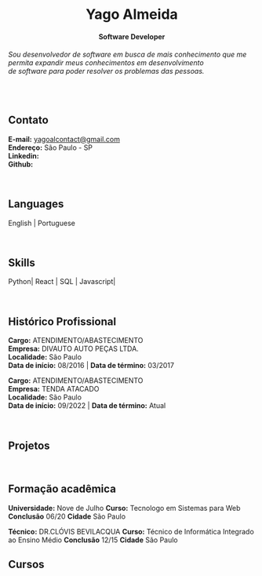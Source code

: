 <h1 align="center">Yago Almeida</h1>
<h4 align="center">Software Developer</h4>

###### Sou desenvolvedor de software em busca de mais conhecimento que me permita expandir meus conhecimentos em desenvolvimento <br> de software para poder resolver os problemas das pessoas.

<br>

## Contato
  **E-mail:** yagoalcontact@gmail.com <br>
  **Endereço:** São Paulo - SP <br>
  **Linkedin:** <a href="#"> </a> <br>
  **Github:**   <a href="#">  </a>


<br>

## Languages
English |
Portuguese

<br>

## Skills
Python| 
React | 
SQL | 
Javascript|

<br>

## Histórico Profissional
**Cargo:** ATENDIMENTO/ABASTECIMENTO <br>
**Empresa:** DIVAUTO AUTO PEÇAS LTDA. <br>
**Localidade:** São Paulo <br>
**Data de início:** 08/2016 | **Data de término:** 03/2017 

**Cargo:** ATENDIMENTO/ABASTECIMENTO <br>
**Empresa:** TENDA ATACADO <br>
**Localidade:** São Paulo <br>
**Data de início:** 09/2022 | **Data de término:** Atual

<br>


## Projetos


<br>

## Formação acadêmica 
**Universidade:** Nove de Julho
**Curso:** Tecnologo em Sistemas para Web
**Conclusão** 06/20
**Cidade** São Paulo

**Técnico:** DR.CLÓVIS BEVILACQUA
**Curso:** Técnico de Informática Integrado ao Ensino Médio
**Conclusão** 12/15
**Cidade** São Paulo


## Cursos





<br>
